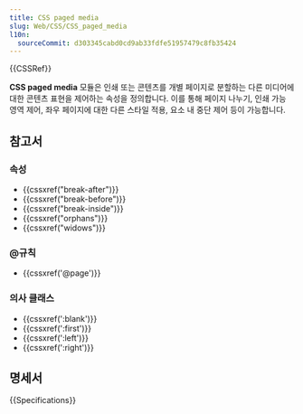 ```yaml
---
title: CSS paged media
slug: Web/CSS/CSS_paged_media
l10n:
  sourceCommit: d303345cabd0cd9ab33fdfe51957479c8fb35424
---
```


{{CSSRef}}

**CSS paged media** 모듈은 인쇄 또는 콘텐츠를 개별 페이지로 분할하는 다른 미디어에 대한 콘텐츠 표현을 제어하는 속성을 정의합니다. 이를 통해 페이지 나누기, 인쇄 가능 영역 제어, 좌우 페이지에 대한 다른 스타일 적용, 요소 내 중단 제어 등이 가능합니다.

## 참고서

### 속성

- {{cssxref("break-after")}}
- {{cssxref("break-before")}}
- {{cssxref("break-inside")}}
- {{cssxref("orphans")}}
- {{cssxref("widows")}}

### @규칙

- {{cssxref('@page')}}

### 의사 클래스

- {{cssxref(':blank')}}
- {{cssxref(':first')}}
- {{cssxref(':left')}}
- {{cssxref(':right')}}

## 명세서

{{Specifications}}
